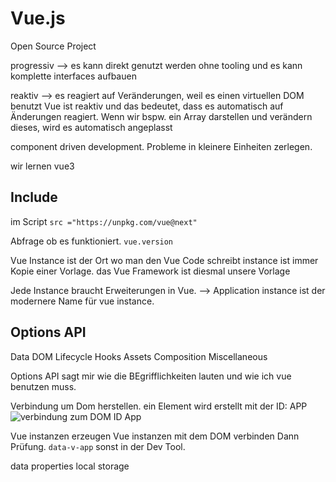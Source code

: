 # Vue.js


Open Source Project

progressiv --> es kann direkt genutzt werden ohne tooling und es kann komplette interfaces aufbauen

reaktiv --> es reagiert auf Veränderungen, weil es einen virtuellen DOM benutzt
Vue ist reaktiv und das bedeutet, dass es automatisch auf Änderungen reagiert. Wenn wir bspw. ein Array darstellen und verändern dieses, wird es automatisch angeplasst


component driven development. Probleme in kleinere Einheiten zerlegen.

wir lernen vue3


## Include
im Script
`src ="https://unpkg.com/vue@next"`

Abfrage ob es funktioniert. 
`vue.version`


Vue Instance ist der Ort wo man den Vue Code schreibt
instance ist immer Kopie einer Vorlage. das Vue Framework ist diesmal unsere Vorlage

Jede Instance braucht Erweiterungen in Vue.
--> Application instance ist der modernere Name für vue instance.


## Options API
Data
DOM
Lifecycle Hooks
Assets
Composition
Miscellaneous

Options API sagt mir wie die BEgrifflichkeiten lauten und wie ich vue benutzen muss.

Verbindung um Dom herstellen. ein Element wird erstellt mit der ID: APP
<br>
![verbindung zum DOM ID App](https://user-images.githubusercontent.com/104325830/177131734-b3be0e10-a3cb-4131-a250-7f074f515f09.JPG)
<br>


Vue instanzen erzeugen
Vue instanzen mit dem DOM verbinden
Dann Prüfung. `data-v-app`
sonst in der Dev Tool.



data properties
local storage


